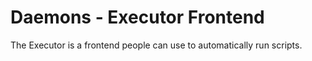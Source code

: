 # Daemons - Executor Frontend

The Executor is a frontend people can use to automatically run scripts.
